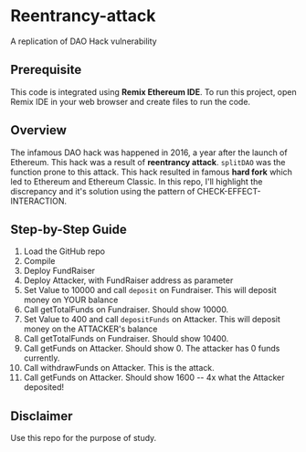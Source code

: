 # Reentrancy-attack
A replication of DAO Hack vulnerability

## Prerequisite
This code is integrated using **Remix Ethereum IDE**. To run this project, open Remix IDE in your web browser and create files to run the code.

## Overview
The infamous DAO hack was happened in 2016, a year after the launch of Ethereum. This hack was a result of **reentrancy attack**. `splitDAO` was the function prone to this attack.
This hack resulted in famous **hard fork** which led to Ethereum and Ethereum Classic. In this repo, I'll highlight the discrepancy and it's solution using the pattern of CHECK-EFFECT-INTERACTION.

## Step-by-Step Guide
1. Load the GitHub repo
2. Compile
3. Deploy FundRaiser
4. Deploy Attacker, with FundRaiser address as parameter
5. Set Value to 10000 and call `deposit` on Fundraiser. This will deposit money on YOUR balance
6. Call getTotalFunds on Fundraiser. Should show 10000.
7. Set Value to 400 and call `depositFunds` on Attacker. This will deposit money on the ATTACKER's balance
8. Call getTotalFunds on Fundraiser. Should show 10400.
9. Call getFunds on Attacker. Should show 0. The attacker has 0 funds currently.
10. Call withdrawFunds on Attacker. This is the attack.
11. Call getFunds on Attacker. Should show 1600 -- 4x what the Attacker deposited!

## Disclaimer
Use this repo for the purpose of study.
